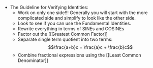 - The Guideline for Verifying Identities:
	- Work on only one side!!! Generally you will start with the more complicated side and simplify to look like the other side.
	- Look to see if you can use the Fundamental Identities.
	- Rewrite everything in terms of SINEs and COSINEs
	- Factor out the [[Greatest Common Factor]]
	- Separate single term quotient into two terms: $$\frac{a+b}c = \frac{a}c + \frac{b}c$$
	- Combine fractional expressions using the [[Least Common Denominator]]